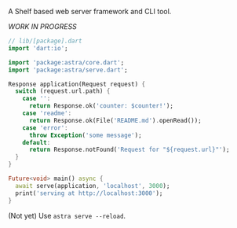 A Shelf based web server framework and CLI tool.

_WORK IN PROGRESS_

```dart
// lib/[package].dart
import 'dart:io';

import 'package:astra/core.dart';
import 'package:astra/serve.dart';

Response application(Request request) {
  switch (request.url.path) {
    case '':
      return Response.ok('counter: $counter!');
    case 'readme':
      return Response.ok(File('README.md').openRead());
    case 'error':
      throw Exception('some message');
    default:
      return Response.notFound('Request for "${request.url}"');
  }
}

Future<void> main() async {
  await serve(application, 'localhost', 3000);
  print('serving at http://localhost:3000');
}
```
(Not yet) Use `astra serve --reload`.
